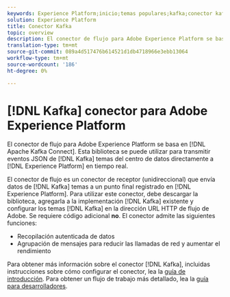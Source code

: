 ```yaml
---
keywords: Experience Platform;inicio;temas populares;kafka;conector kafka;Kafka;
solution: Experience Platform
title: Conector Kafka
topic: overview
description: El conector de flujo para Adobe Experience Platform se basa en Apache Kafka Connect. Esta biblioteca se puede utilizar para transmitir eventos JSON de temas de Kafka en el centro de datos directamente al Experience Platform en tiempo real.
translation-type: tm+mt
source-git-commit: 089a4d517476b614521d1db4718966e3ebb13064
workflow-type: tm+mt
source-wordcount: '186'
ht-degree: 0%

---
```



# [!DNL Kafka] conector para Adobe Experience Platform

El conector de flujo para Adobe Experience Platform se basa en [!DNL Apache Kafka Connect]. Esta biblioteca se puede utilizar para transmitir eventos JSON de [!DNL Kafka] temas del centro de datos directamente a [!DNL Experience Platform] en tiempo real.

El conector de flujo es un conector de receptor (unidireccional) que envía datos de [!DNL Kafka] temas a un punto final registrado en [!DNL Experience Platform]. Para utilizar este conector, debe descargar la biblioteca, agregarla a la implementación [!DNL Kafka] existente y configurar los temas [!DNL Kafka] en la dirección URL HTTP de flujo de Adobe. Se requiere código adicional **no**. El conector admite las siguientes funciones:

- Recopilación autenticada de datos
- Agrupación de mensajes para reducir las llamadas de red y aumentar el rendimiento

Para obtener más información sobre el conector [!DNL Kafka], incluidas instrucciones sobre cómo configurar el conector, lea la [guía de introducción](https://github.com/adobe/experience-platform-streaming-connect). Para obtener un flujo de trabajo más detallado, lea la [guía para desarrolladores](https://www.adobe.com/go/kafka-connector-developer-guide).